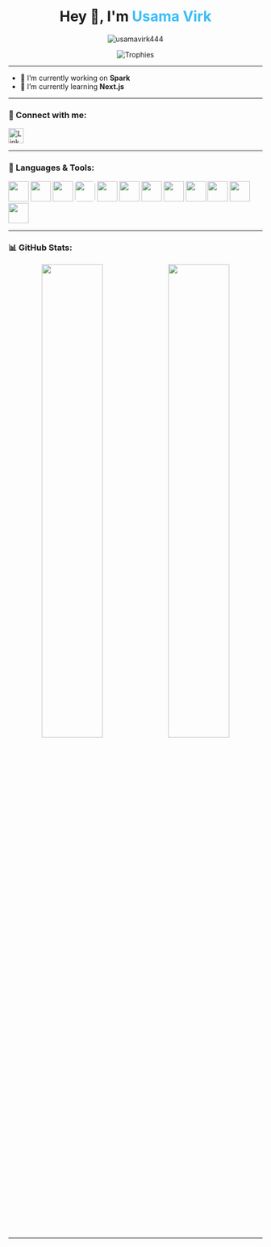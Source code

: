 <!-- Redesigned GitHub README.md in dark theme aesthetic -->

<h1 align="center">Hey 👋, I'm <span style="color:#38bdf8">Usama Virk</span></h1>
<p align="center">
  <img src="https://komarev.com/ghpvc/?username=usamavirk444&label=Profile%20views&color=38bdf8&style=flat" alt="usamavirk444" />
</p>

<p align="center">
  <img src="https://github-profile-trophy.vercel.app/?username=usamavirk444&theme=darkhub&margin-w=10&margin-h=10" alt="Trophies" />
</p>

---

- 🔭 I’m currently working on **Spark**
- 🌱 I’m currently learning **Next.js**

---

### 🤝 Connect with me:

<p align="left">
  <a href="https://www.linkedin.com/in/usama-virk/" target="_blank">
    <img src="https://cdn.jsdelivr.net/gh/devicons/devicon/icons/linkedin/linkedin-original.svg" alt="LinkedIn" width="30" height="30"/>
  </a>
</p>

---

### 🧰 Languages & Tools:

<p align="left">
  <img src="https://cdn.jsdelivr.net/gh/devicons/devicon/icons/javascript/javascript-original.svg" width="40" height="40" />
  <img src="https://cdn.jsdelivr.net/gh/devicons/devicon/icons/typescript/typescript-original.svg" width="40" height="40" />
  <img src="https://cdn.jsdelivr.net/gh/devicons/devicon/icons/react/react-original.svg" width="40" height="40" />
  <img src="https://cdn.jsdelivr.net/gh/devicons/devicon/icons/nextjs/nextjs-original.svg" width="40" height="40" style="background:white;border-radius:5px" />
  <img src="https://cdn.jsdelivr.net/gh/devicons/devicon/icons/vuejs/vuejs-original.svg" width="40" height="40" />
  <img src="https://cdn.jsdelivr.net/gh/devicons/devicon/icons/nodejs/nodejs-original.svg" width="40" height="40" />
  <img src="https://cdn.jsdelivr.net/gh/devicons/devicon/icons/express/express-original.svg" width="40" height="40" />
  <img src="https://cdn.jsdelivr.net/gh/devicons/devicon/icons/mongodb/mongodb-original.svg" width="40" height="40" />
  <img src="https://cdn.jsdelivr.net/gh/devicons/devicon/icons/postgresql/postgresql-original.svg" width="40" height="40" />
  <img src="https://cdn.jsdelivr.net/gh/devicons/devicon/icons/docker/docker-original.svg" width="40" height="40" />
  <img src="https://cdn.jsdelivr.net/gh/devicons/devicon/icons/git/git-original.svg" width="40" height="40" />
  <img src="https://www.vectorlogo.zone/logos/tailwindcss/tailwindcss-icon.svg" width="40" height="40" />
</p>

---

### 📊 GitHub Stats:

<p align="center">
  <img src="https://github-readme-stats.vercel.app/api?username=usamavirk444&theme=radical&show_icons=true" width="49%" />
  <img src="https://github-readme-stats.vercel.app/api/top-langs/?username=usamavirk444&layout=compact&theme=radical" width="49%" />
</p>


---
